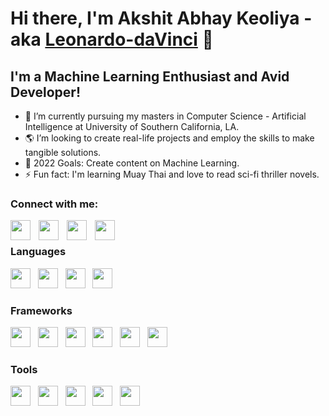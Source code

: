 # Hi there, I'm Akshit Abhay Keoliya - aka [Leonardo-daVinci] 👋 

## I'm a Machine Learning Enthusiast and Avid Developer!

- 🌱 I’m currently pursuing my masters in Computer Science - Artificial Intelligence at University of Southern California, LA.
- 🌎 I’m looking to create real-life projects and employ the skills to make tangible solutions. 
- 🥅 2022 Goals: Create content on Machine Learning.
- ⚡ Fun fact: I'm learning Muay Thai and love to read sci-fi thriller novels.

### Connect with me:
[<img align="left" height="32" width="32" src="https://cdn.simpleicons.org/github/181717" style="padding-right:10px;" />](https://leonardo-davinci.github.io)
[<img align="left" height="32" width="32" src="https://cdn.simpleicons.org/linkedin/0A66C2" style="padding-right:10px;"/>](https://www.linkedin.com/in/akshit-keoliya)
[<img align="left" height="32" width="32" src="https://cdn.simpleicons.org/twitter/1DA1F2" style="padding-right:10px;"/>](https://twitter.com/AkshitAbhay)
[<img align="left" height="32" width="32" src="https://cdn.simpleicons.org/instagram/E4405F" style="padding-right:10px;"/>](https://www.instagram.com/machine.learning.chef)

<br/>

### Languages
<img height="32" width="32" src="https://cdn.simpleicons.org/python/3776AB" />
&nbsp;
<img height="32" width="32" src="https://cdn.simpleicons.org/kotlin/7F52FF" />
&nbsp;
<img height="32" width="32" src="https://cdn.simpleicons.org/javascript/F7DF1E" />
&nbsp;
<img height="32" width="32" src="https://cdn.simpleicons.org/typescript/3178C6" />
&nbsp;

### Frameworks
<img height="32" width="32" src="https://cdn.simpleicons.org/tensorflow/FF6F00" />
&nbsp;
<img height="32" width="32" src="https://cdn.simpleicons.org/pytorch/EE4C2C" />
&nbsp;
<img height="32" width="32" src="https://cdn.simpleicons.org/scikitlearn/F7931E" />
&nbsp;
<img height="32" width="32" src="https://cdn.simpleicons.org/firebase/FFCA28" />
&nbsp;
<img height="32" width="32" src="https://cdn.simpleicons.org/react/#61DAFB" />
&nbsp;
<img height="32" width="32" src="https://cdn.simpleicons.org/nodedotjs/339933" />
&nbsp;

### Tools
<img height="32" width="32" src="https://cdn.simpleicons.org/jupyter/F37626" />
&nbsp;
<img height="32" width="32" src="https://cdn.simpleicons.org/android/3DDC84" />
&nbsp;
<img height="32" width="32" src="https://cdn.simpleicons.org/googlecolab/F9AB00" />
&nbsp;
<img height="32" width="32" src="https://cdn.simpleicons.org/anaconda/44A833" />
&nbsp;

<img height="32" width="32" src="https://cdn.simpleicons.org/git/F05032" />
&nbsp;&nbsp;


[Leonardo-daVinci]: https://leonardo-davinci.github.io
[linkedin]: https://www.linkedin.com/in/akshit-keoliya
[twitter]: https://twitter.com/AkshitAbhay
[instagram]: https://www.instagram.com/machine.learning.chef